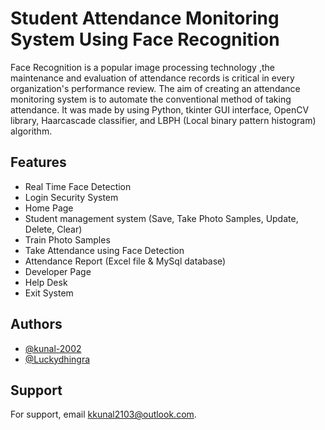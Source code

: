 # Student Attendance Monitoring System Using Face Recognition

Face Recognition is a popular image processing technology ,the maintenance and evaluation of attendance records is critical in every organization's performance review. The aim of creating an attendance monitoring system is to automate the conventional method of taking attendance.
It was made by using Python, tkinter GUI interface, OpenCV library, Haarcascade classifier, and LBPH (Local binary pattern histogram) algorithm.



## Features

- Real Time Face Detection
- Login Security System
- Home Page
- Student management system (Save, Take Photo Samples, Update, Delete, Clear)
- Train Photo Samples
- Take Attendance using Face Detection 
- Attendance Report (Excel file & MySql database) 
- Developer Page 
- Help Desk
- Exit System

## Authors

- [@kunal-2002](https://github.com/kunal-2002)
- [@Luckydhingra](https://github.com/Luckydhingra)


## Support
For support, email kkunal2103@outlook.com.